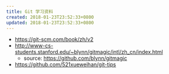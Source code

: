 ```yaml
---
title: Git 学习资料
created: 2018-01-23T23:52:33+0800
updated: 2018-01-23T23:52:33+0800
---
```



- https://git-scm.com/book/zh/v2
- http://www-cs-students.stanford.edu/~blynn/gitmagic/intl/zh_cn/index.html
  - source: https://github.com/blynn/gitmagic
- https://github.com/521xueweihan/git-tips
